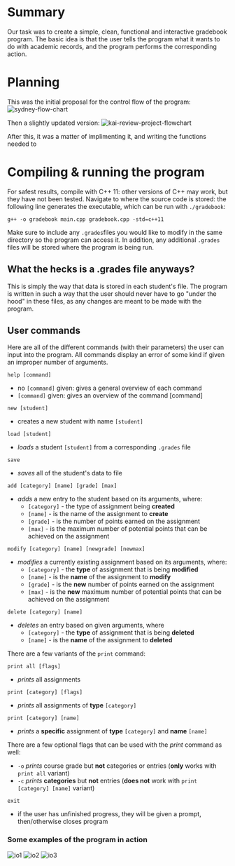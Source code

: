# Summary
Our task was to create a simple, clean, functional and interactive gradebook program. The basic idea is that the user tells the program what it wants to do with academic records, and the program performs the corresponding action. 

# Planning
This was the initial proposal for the control flow of the program: 
![sydney-flow-chart](https://user-images.githubusercontent.com/123519150/221390111-4a7e2456-e55a-4184-b0ac-c9dad6238da0.png)

Then a slightly updated version:
![kai-review-project-flowchart](https://user-images.githubusercontent.com/123519150/221390061-53dff300-5014-4282-9292-fddafb454ee4.jpeg)

After this, it was a matter of implimenting it, and writing the functions needed to 

# Compiling & running the program
For safest results, compile with C++ 11: other versions of C++ may work, but they have not been tested. Navigate to where the source code is stored: the following line generates the executable, which can be run with ```./gradebook```:

```g++ -o gradebook main.cpp gradebook.cpp -std=c++11```

Make sure to include any ```.grades```files you would like to modify in the same directory so the program can access it. In addition, any additional ```.grades``` files will be stored where the program is being run. 

## What the hecks is a .grades file anyways?

This is simply the way that data is stored in each student's file. The program is written in such a way that the user should never have to go "under the hood" in these files, as any changes are meant to be made with the program. 

## User commands
Here are all of the different commands (with their parameters) the user can input into the program. All commands display an error of some kind if given an improper number of arguments. 
 
```help [command]```
+ no ```[command]``` given: gives a general overview of each command
+ ```[command]``` given: gives an overview of the command [command]

```new [student]```
+ creates a new student with name ```[student]```

```load [student]```
+ *loads* a student ```[student]``` from a corresponding ```.grades``` file

```save```
 + *saves* all of the student's data to file

```add [category] [name] [grade] [max]```
+ *adds* a new entry to the student based on its arguments, where: 
  + ```[category]``` - the type of assignment being **created**
  + ```[name]``` - is the name of the assignment to **create**
  + ```[grade]``` - is the number of points earned on the assignment
  + ```[max]``` - is the maximum number of potential points that can be achieved on the assignment

```modify [category] [name] [newgrade] [newmax]```
+ *modifies* a currently existing assignment based on its arguments, where: 
  + ```[category]``` - the **type** of assignment that is being **modified**
  + ```[name]``` - is the **name** of the assignment to **modify**
  + ```[grade]``` - is the **new** number of points earned on the assignment
  + ```[max]``` - is the **new** maximum number of potential points that can be achieved on the assignment

```delete [category] [name]```
+ *deletes* an entry based on given arguments, where
  + ```[category]``` - the **type** of assignment that is being **deleted**
  + ```[name]``` - is the **name** of the assignment to **deleted**

There are a few variants of the ```print``` command:

```print all [flags]```

+ *prints* all assignments

```print [category] [flags]```

+ *prints* all assignments of **type** ```[category]```

```print [category] [name]```

+ *prints* a **specific** assignment of **type** ```[category]``` and **name** ```[name]```

There are a few optional flags that can be used with the *print* command as well:
+ ```-o``` *prints* course grade but **not** categories or entries (**only** works with ```print all``` variant)
+ ```-c``` *prints* **categories** but **not** entries (**does not** work with ```print [category] [name]``` variant)

```exit```
+ if the user has unfinished progress, they will be given a prompt, then/otherwise closes program

### Some examples of the program in action
![io1](https://user-images.githubusercontent.com/123519150/221448050-f89a25b3-083e-43de-86dd-bd4f104baa80.jpg)
![io2](https://user-images.githubusercontent.com/123519150/221448056-47e96407-2d67-4d3a-934a-680dae5f9815.jpg)
![io3](https://user-images.githubusercontent.com/123519150/221448074-a09a57bc-b08a-4d72-96e6-87a9d5caf5c2.jpg)
